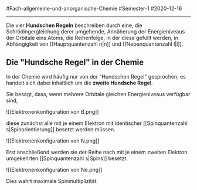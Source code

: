 #Fach-allgemeine-und-anorganische-Chemie  #Semester-1 #2020-12-16

---

Die vier **Hundschen Regeln** beschreiben durch eine, die Schrödingergleichung derer umgehende, Annäherung der Energieniveaus der Orbitale eins Atoms, die Reihenfolge, in der diese gefüllt werden, in Abhängigkeit von [[Hauptquantenzahl n|n]] und [[Nebenquantenzahl l|l]].

## Die "Hundsche Regel" in der Chemie

In der Chemie wird häufig nur von der "Hundschen Regel" gesprochen, es handelt sich dabei inhaltlich um die **zweite Hundsche Regel**. 

Sie besagt, dass, wenn mehrere Orbitale gleichen Energieniveaus verfügbar sind,

![[Elektronenkonfiguration von B.png]]

diese zunächst alle mit je einem Elektron mit identischer [[Spinquantenzahl s|Spinorientierung]] besetzt werden müssen.

![[Elektronenkonfiguration von N.png]]

Erst anschließend werden sie der Reihe nach mit je einem zweiten Elektron umgekehrten [[Spinquantenzahl s|Spins]] besetzt.

![[Elektronenkonfiguration von Ne.png]]

Dies wahrt maximale Spinmultiplizität.